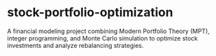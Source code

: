 # stock-portfolio-optimization
A financial modeling project combining Modern Portfolio Theory (MPT), integer programming, and Monte Carlo simulation to optimize stock investments and analyze rebalancing strategies.
